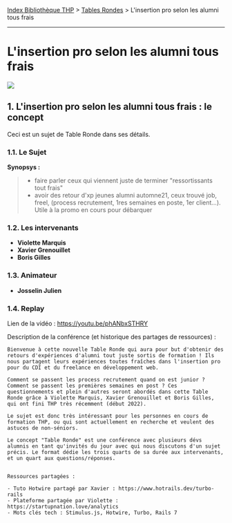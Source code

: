 [Index Bibliothèque THP](https://github.com/TheHackingProject/bibliotheque-THP/wiki) > [Tables Rondes](https://github.com/TheHackingProject/bibliotheque-THP/blob/master/sommaires/tables_rondes.md) > L'insertion pro selon les alumni tous frais

___

# L'insertion pro selon les alumni tous frais

![](https://picsum.photos/1024/400)


## 1. L'insertion pro selon les alumni tous frais : le concept
Ceci est un sujet de Table Ronde dans ses détails.

### 1.1. Le Sujet

**Synopsys :**
> - faire parler ceux qui viennent juste de terminer "ressortissants tout frais"
> - avoir des retour d'xp jeunes alumni automne21, ceux trouvé job, freel, (process recrutement, 1res semaines en poste, 1er client...). Utile à la promo en cours pour débarquer

### 1.2. Les intervenants

- **Violette Marquis**
- **Xavier Grenouillet**
- **Boris Gilles**

### 1.3. Animateur

- **Josselin Julien**

### 1.4. Replay

Lien de la vidéo : https://youtu.be/phANbxSTHRY

Description de la conférence (et historique des partages de ressources) :

```
Bienvenue à cette nouvelle Table Ronde qui aura pour but d'obtenir des retours d'expériences d'alumni tout juste sortis de formation ! Ils nous partagent leurs expériences toutes fraîches dans l'insertion pro pour du CDI et du freelance en développement web. 

Comment se passent les process recrutement quand on est junior ? Comment se passent les premières semaines en post ? Ces questionnements et plein d'autres seront abordés dans cette Table Ronde grâce à Violette Marquis, Xavier Grenouillet et Boris Gilles, qui ont fini THP très récemment (début 2022).

Le sujet est donc très intéressant pour les personnes en cours de formation THP, ou qui sont actuellement en recherche et veulent des astuces de non-séniors. 

Le concept "Table Ronde" est une conférence avec plusieurs dévs alumnis en tant qu'invités du jour avec qui nous discutons d'un sujet précis. Le format dédie les trois quarts de sa durée aux intervenants, et un quart aux questions/réponses. 


Ressources partagées :

- Tuto Hotwire partagé par Xavier : https://www.hotrails.dev/turbo-rails
- Plateforme partagée par Violette : https://startupnation.love/analytics
- Mots clés tech : Stimulus.js, Hotwire, Turbo, Rails 7
```

